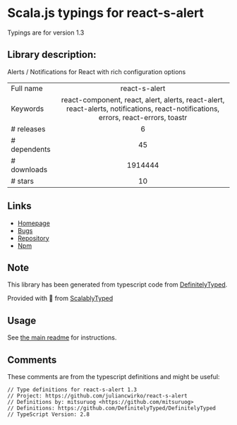 
# Scala.js typings for react-s-alert

Typings are for version 1.3

## Library description:
Alerts / Notifications for React with rich configuration options

|                    |                 |
| ------------------ | :-------------: |
| Full name          | react-s-alert |
| Keywords           | react-component, react, alert, alerts, react-alert, react-alerts, notifications, react-notifications, errors, react-errors, toastr |
| # releases         | 6 |
| # dependents       | 45 |
| # downloads        | 1914444 |
| # stars            | 10 |

## Links
- [Homepage](https://github.com/juliancwirko/react-s-alert)
- [Bugs](https://github.com/juliancwirko/react-s-alert/issues)
- [Repository](https://github.com/juliancwirko/react-s-alert)
- [Npm](https://www.npmjs.com/package/react-s-alert)
    


## Note
This library has been generated from typescript code from [DefinitelyTyped](https://definitelytyped.org).

Provided with :purple_heart: from [ScalablyTyped](https://github.com/oyvindberg/ScalablyTyped)

## Usage
See [the main readme](../../readme.md) for instructions.

## Comments

These comments are from the typescript definitions and might be useful:
```
// Type definitions for react-s-alert 1.3
// Project: https://github.com/juliancwirko/react-s-alert
// Definitions by: mitsuruog <https://github.com/mitsuruog>
// Definitions: https://github.com/DefinitelyTyped/DefinitelyTyped
// TypeScript Version: 2.8

```

